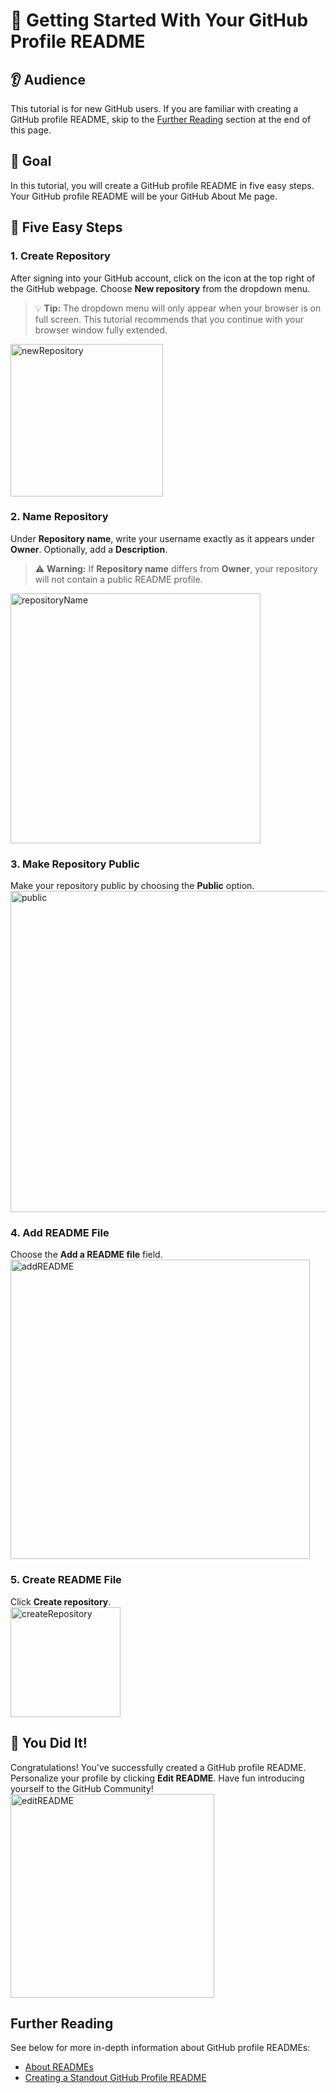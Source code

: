 # :checkered_flag: Getting Started With Your GitHub Profile README
## :ear: Audience 
This tutorial is for new GitHub users. If you are familiar with creating a GitHub profile README, skip to the [Further Reading](#further-reading) section at the end of this page.

## :dart: Goal 
In this tutorial, you will create a GitHub profile README in five easy steps. Your GitHub profile README will be your GitHub About Me page. 

## :footprints: Five Easy Steps 
### 1. Create Repository
After signing into your GitHub account, click on the <i class="fa fa-plus" aria-hidden="true"></i> icon at the top right of the GitHub webpage. Choose **New repository** from the dropdown menu.
> :bulb: **Tip:** The dropdown menu will only appear when your browser is on full screen. This tutorial recommends that you continue with your browser window fully extended.<br>
<img width="244" alt="newRepository" src="https://user-images.githubusercontent.com/41116726/129500454-264156f4-e9ae-46b1-aa25-b53c85bc98d4.png">

### 2. Name Repository  
Under **Repository name**, write your username exactly as it appears under **Owner**. Optionally, add a **Description**. 
> :warning: **Warning:** If **Repository name** differs from **Owner**, your repository will not contain a public README profile.<br>
<img width="400" alt="repositoryName" src="https://user-images.githubusercontent.com/41116726/129504735-d7cecef9-dc09-4c46-b901-0037d7ba2d18.png">

### 3. Make Repository Public
Make your repository public by choosing the **Public** option.<br>
<img width="514" alt="public" src="https://user-images.githubusercontent.com/41116726/129504008-f3c4d2c5-b781-4d79-a2a7-b9a7dacd2bf4.png">

### 4. Add README File   
Choose the **Add a README file** field.<br> 
<img width="479" alt="addREADME" src="https://user-images.githubusercontent.com/41116726/129504129-a81e8eab-39dc-47c7-95b3-e9346936fef5.png">

### 5. Create README File
Click **Create repository**.<br>
<img width="176" alt="createRepository" src="https://user-images.githubusercontent.com/41116726/129500459-36b162c7-4ef4-4677-9f38-40d398957bf5.png">

## :clap: You Did It!  
Congratulations! You've successfully created a GitHub profile README. Personalize your profile by clicking **Edit README**. Have fun introducing yourself to the GitHub Community!<br>
<img width="326" alt="editREADME" src="https://user-images.githubusercontent.com/41116726/129503434-76df1619-e19e-40e5-a6c6-687970a2cbca.png">

## Further Reading 
See below for more in-depth information about GitHub profile READMEs: 
- [About READMEs](https://docs.github.com/en/github/creating-cloning-and-archiving-repositories/creating-a-repository-on-github/about-readmes)
- [Creating a Standout GitHub Profile README](https://medium.com/bigcommerce-developer-blog/creating-a-standout-github-profile-readme-ee87f4320585)
